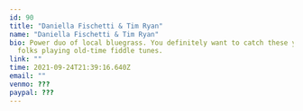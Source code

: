 ```yaml
---
id: 90
title: "Daniella Fischetti & Tim Ryan"
name: "Daniella Fischetti & Tim Ryan"
bio: Power duo of local bluegrass. You definitely want to catch these young
  folks playing old-time fiddle tunes.
link: ""
time: 2021-09-24T21:39:16.640Z
email: ""
venmo: ???
paypal: ???
---
```

